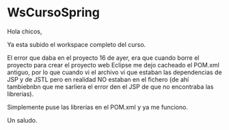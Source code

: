 # WsCursoSpring

Hola chicos,

Ya esta subido el workspace completo del curso.

El error que daba en el proyecto 16 de ayer, era que cuando borre el proyecto para crear el proyecto web Eclipse me dejo cacheado el POM.xml antiguo, por lo que cuando vi el archivo vi que estaban las dependencias de JSP y de JSTL pero en realidad NO estaban en el fichero (de ahí tambiebnbn que me sarliera el error den el JSP de que no encontraba las librerias).

Simplemente puse las librerías en el POM.xml y ya me funciono.

Un saludo.
